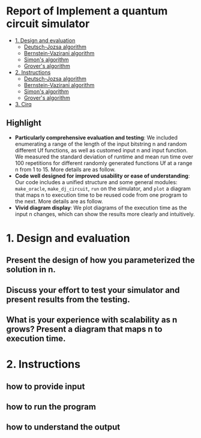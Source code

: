 # Report of Implement a quantum circuit simulator


* [1. Design and evaluation](#1-design-and-evaluation)
  * [Deutsch-Jozsa algorithm](#deutsch-jozsa-algorithm) 
  * [Bernstein-Vazirani algorithm](#bernstein-vazirani-algorithm)
  * [Simon's algorithm](#simons-algorithm)
  * [Grover's algorithm](#grovers-algorithm)
* [2. Instructions](#2-instructions)
  * [Deutsch-Jozsa algorithm](#deutsch-jozsa-algorithm) 
  * [Bernstein-Vazirani algorithm](#bernstein-vazirani-algorithm)
  * [Simon's algorithm](#simons-algorithm)
  * [Grover's algorithm](#grovers-algorithm)
* [3. Cirq](#3-cirq)


## Highlight

- **Particularly comprehensive evaluation and testing**: We included enumerating a range of the length of the input bitstring n and random different Uf functions, as well as customed input n and input function. We measured the standard deviation of runtime and mean run time over 100 repetitions for different randomly generated functions Uf at a range n from 1 to 15. More details are as follow.
- **Code well designed for improved usability or ease of understanding**: Our code includes a unified structure and some general modules: `make_oracle`, `make_dj_circuit`, `run` on the simulator, and `plot` a diagram that maps n to execution time to be reused code from one program to the next. More details are as follow.
- **Vivid diagram display**: We plot diagrams of the execution time as the input n changes, which can show the results more clearly and intuitively.




# 1. Design and evaluation

## Present the design of how you parameterized the solution in n.


## Discuss your effort to test your simulator and present results from the testing.


## What is your experience with scalability as n grows? Present a diagram that maps n to execution time.


# 2. Instructions

## how to provide input


## how to run the program


## how to understand the output



